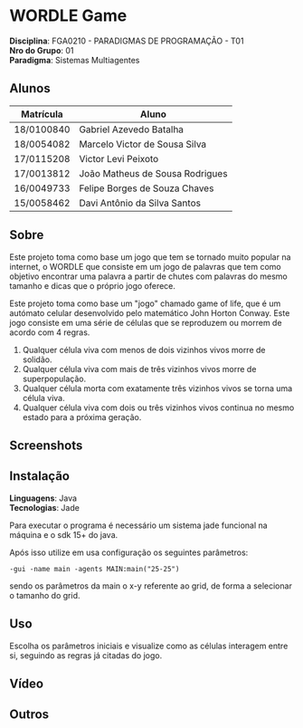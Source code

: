 # WORDLE Game

**Disciplina**: FGA0210 - PARADIGMAS DE PROGRAMAÇÃO - T01 <br>
**Nro do Grupo**: 01<br>
**Paradigma**: Sistemas Multiagentes<br>

## Alunos
|Matrícula | Aluno |
| -- | -- |
| 18/0100840  | Gabriel Azevedo Batalha        |
| 18/0054082  | Marcelo Victor de Sousa Silva  |
| 17/0115208  | Victor Levi Peixoto            | 
| 17/0013812  | João Matheus de Sousa Rodrigues| 
| 16/0049733  | Felipe Borges de Souza Chaves  | 
| 15/0058462  | Davi Antônio da Silva Santos   | 

## Sobre 
Este projeto toma como base um jogo que tem se tornado muito popular na internet, o WORDLE que consiste em um jogo de palavras que tem como objetivo encontrar uma palavra a partir de chutes com palavras do mesmo tamanho e dicas que o próprio jogo oferece. 

Este projeto toma como base um "jogo" chamado game of life, que é um autómato celular desenvolvido pelo matemático John Horton Conway. Este jogo consiste em uma série de células que se reproduzem ou morrem de acordo com 4 regras.

1. Qualquer célula viva com menos de dois vizinhos vivos morre de solidão.
2. Qualquer célula viva com mais de três vizinhos vivos morre de superpopulação.
3. Qualquer célula morta com exatamente três vizinhos vivos se torna uma célula viva.
4. Qualquer célula viva com dois ou três vizinhos vivos continua no mesmo estado para a próxima geração.

## Screenshots



## Instalação 
**Linguagens**: Java<br>
**Tecnologias**: Jade<br>

Para executar o programa é necessário um sistema jade funcional na máquina e o sdk 15+ do java.

Após isso utilize em usa configuração os seguintes parâmetros:

```
-gui -name main -agents MAIN:main("25-25")
```

sendo os parâmetros da main o x-y referente ao grid, de forma a selecionar o tamanho do grid.

## Uso 

Escolha os parâmetros iniciais e visualize como as células interagem entre si, seguindo as regras já citadas do jogo.

## Vídeo

## Outros 

